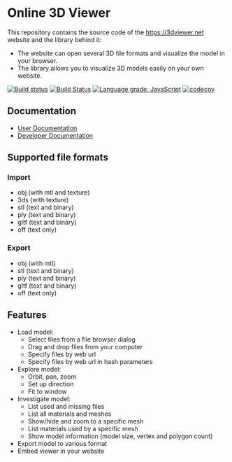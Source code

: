 # Online 3D Viewer

This repository contains the source code of the https://3dviewer.net website and the library behind it:
- The website can open several 3D file formats and visualize the model in your browser.
- The library allows you to visualize 3D models easily on your own website.

[![Build status](https://ci.appveyor.com/api/projects/status/exypq43a8kjby5n0?svg=true)](https://ci.appveyor.com/project/kovacsv/online3dviewer)
[![Build Status](https://travis-ci.com/kovacsv/Online3DViewer.svg?branch=master)](https://travis-ci.com/kovacsv/Online3DViewer)
[![Language grade: JavaScript](https://img.shields.io/lgtm/grade/javascript/g/kovacsv/Online3DViewer.svg?logo=lgtm&logoWidth=18)](https://lgtm.com/projects/g/kovacsv/Online3DViewer/context:javascript)
[![codecov](https://codecov.io/gh/kovacsv/Online3DViewer/branch/master/graph/badge.svg?token=xD8Kek6gQz)](https://codecov.io/gh/kovacsv/Online3DViewer)

## Documentation

- [User Documentation](https://3dviewer.net/info)
- [Developer Documentation](https://github.com/kovacsv/Online3DViewer/wiki)

## Supported file formats

### Import

- obj (with mtl and texture)
- 3ds (with texture)
- stl (text and binary)
- ply (text and binary)
- gltf (text and binary)
- off (text only)

### Export

- obj (with mtl)
- stl (text and binary)
- ply (text and binary)
- gltf (text and binary)
- off (text only)

## Features

- Load model:
  - Select files from a file browser dialog
  - Drag and drop files from your computer
  - Specify files by web url
  - Specify files by web url in hash parameters
- Explore model:
  - Orbit, pan, zoom
  - Set up direction
  - Fit to window
- Investigate model:
  - List used and missing files
  - List all materials and meshes
  - Show/hide and zoom to a specific mesh
  - List materials used by a specific mesh
  - Show model information (model size, vertex and polygon count)
- Export model to various format
- Embed viewer in your website
